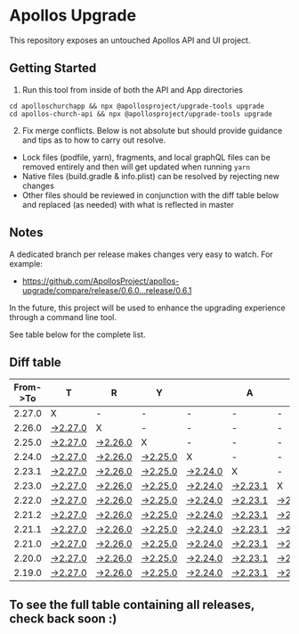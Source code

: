# Apollos Upgrade

This repository exposes an untouched Apollos API and UI project.

## Getting Started

1. Run this tool from inside of both the API and App directories

```
cd apolloschurchapp && npx @apollosproject/upgrade-tools upgrade
cd apollos-church-api && npx @apollosproject/upgrade-tools upgrade
```

2. Fix merge conflicts. Below is not absolute but should provide guidance and tips as to how to carry out resolve.
* Lock files (podfile, yarn), fragments, and local graphQL files can be removed entirely and then will get updated when running `yarn`
* Native files (build.gradle & info.plist) can be resolved by rejecting new changes
* Other files should be reviewed in conjunction with the diff table below and replaced (as needed) with what is reflected in master

## Notes

A dedicated branch per release makes changes very easy
to watch. For example:

* https://github.com/ApollosProject/apollos-upgrade/compare/release/0.6.0...release/0.6.1

In the future, this project will be used to enhance the upgrading experience through a command line tool.

See table below for the complete list.

## Diff table

| From->To | T                                                                                                    | R                                                                                                    | Y                                                                                                    |                                                                                                      | A                                                                                                    | P                                                                                                    | O                                                                                                    | L                                                                                                    | L                                                                                                    | O                                                                                                    | S                                                                                                    | !   |
| -------- | ---------------------------------------------------------------------------------------------------- | ---------------------------------------------------------------------------------------------------- | ---------------------------------------------------------------------------------------------------- | ---------------------------------------------------------------------------------------------------- | ---------------------------------------------------------------------------------------------------- | ---------------------------------------------------------------------------------------------------- | ---------------------------------------------------------------------------------------------------- | ---------------------------------------------------------------------------------------------------- | ---------------------------------------------------------------------------------------------------- | ---------------------------------------------------------------------------------------------------- | ---------------------------------------------------------------------------------------------------- | --- |
| 2.27.0   | X                                                                                                    | -                                                                                                    | -                                                                                                    | -                                                                                                    | -                                                                                                    | -                                                                                                    | -                                                                                                    | -                                                                                                    | -                                                                                                    | -                                                                                                    | -                                                                                                    | -   |
| 2.26.0   | [->2.27.0](https://github.com/ApollosProject/apollos-upgrade/compare/release/2.26.0..release/2.27.0) | X                                                                                                    | -                                                                                                    | -                                                                                                    | -                                                                                                    | -                                                                                                    | -                                                                                                    | -                                                                                                    | -                                                                                                    | -                                                                                                    | -                                                                                                    | -   |
| 2.25.0   | [->2.27.0](https://github.com/ApollosProject/apollos-upgrade/compare/release/2.25.0..release/2.27.0) | [->2.26.0](https://github.com/ApollosProject/apollos-upgrade/compare/release/2.25.0..release/2.26.0) | X                                                                                                    | -                                                                                                    | -                                                                                                    | -                                                                                                    | -                                                                                                    | -                                                                                                    | -                                                                                                    | -                                                                                                    | -                                                                                                    | -   |
| 2.24.0   | [->2.27.0](https://github.com/ApollosProject/apollos-upgrade/compare/release/2.24.0..release/2.27.0) | [->2.26.0](https://github.com/ApollosProject/apollos-upgrade/compare/release/2.24.0..release/2.26.0) | [->2.25.0](https://github.com/ApollosProject/apollos-upgrade/compare/release/2.24.0..release/2.25.0) | X                                                                                                    | -                                                                                                    | -                                                                                                    | -                                                                                                    | -                                                                                                    | -                                                                                                    | -                                                                                                    | -                                                                                                    | -   |
| 2.23.1   | [->2.27.0](https://github.com/ApollosProject/apollos-upgrade/compare/release/2.23.1..release/2.27.0) | [->2.26.0](https://github.com/ApollosProject/apollos-upgrade/compare/release/2.23.1..release/2.26.0) | [->2.25.0](https://github.com/ApollosProject/apollos-upgrade/compare/release/2.23.1..release/2.25.0) | [->2.24.0](https://github.com/ApollosProject/apollos-upgrade/compare/release/2.23.1..release/2.24.0) | X                                                                                                    | -                                                                                                    | -                                                                                                    | -                                                                                                    | -                                                                                                    | -                                                                                                    | -                                                                                                    | -   |
| 2.23.0   | [->2.27.0](https://github.com/ApollosProject/apollos-upgrade/compare/release/2.23.0..release/2.27.0) | [->2.26.0](https://github.com/ApollosProject/apollos-upgrade/compare/release/2.23.0..release/2.26.0) | [->2.25.0](https://github.com/ApollosProject/apollos-upgrade/compare/release/2.23.0..release/2.25.0) | [->2.24.0](https://github.com/ApollosProject/apollos-upgrade/compare/release/2.23.0..release/2.24.0) | [->2.23.1](https://github.com/ApollosProject/apollos-upgrade/compare/release/2.23.0..release/2.23.1) | X                                                                                                    | -                                                                                                    | -                                                                                                    | -                                                                                                    | -                                                                                                    | -                                                                                                    | -   |
| 2.22.0   | [->2.27.0](https://github.com/ApollosProject/apollos-upgrade/compare/release/2.22.0..release/2.27.0) | [->2.26.0](https://github.com/ApollosProject/apollos-upgrade/compare/release/2.22.0..release/2.26.0) | [->2.25.0](https://github.com/ApollosProject/apollos-upgrade/compare/release/2.22.0..release/2.25.0) | [->2.24.0](https://github.com/ApollosProject/apollos-upgrade/compare/release/2.22.0..release/2.24.0) | [->2.23.1](https://github.com/ApollosProject/apollos-upgrade/compare/release/2.22.0..release/2.23.1) | [->2.23.0](https://github.com/ApollosProject/apollos-upgrade/compare/release/2.22.0..release/2.23.0) | X                                                                                                    | -                                                                                                    | -                                                                                                    | -                                                                                                    | -                                                                                                    | -   |
| 2.21.2   | [->2.27.0](https://github.com/ApollosProject/apollos-upgrade/compare/release/2.21.2..release/2.27.0) | [->2.26.0](https://github.com/ApollosProject/apollos-upgrade/compare/release/2.21.2..release/2.26.0) | [->2.25.0](https://github.com/ApollosProject/apollos-upgrade/compare/release/2.21.2..release/2.25.0) | [->2.24.0](https://github.com/ApollosProject/apollos-upgrade/compare/release/2.21.2..release/2.24.0) | [->2.23.1](https://github.com/ApollosProject/apollos-upgrade/compare/release/2.21.2..release/2.23.1) | [->2.23.0](https://github.com/ApollosProject/apollos-upgrade/compare/release/2.21.2..release/2.23.0) | [->2.22.0](https://github.com/ApollosProject/apollos-upgrade/compare/release/2.21.2..release/2.22.0) | X                                                                                                    | -                                                                                                    | -                                                                                                    | -                                                                                                    | -   |
| 2.21.1   | [->2.27.0](https://github.com/ApollosProject/apollos-upgrade/compare/release/2.21.1..release/2.27.0) | [->2.26.0](https://github.com/ApollosProject/apollos-upgrade/compare/release/2.21.1..release/2.26.0) | [->2.25.0](https://github.com/ApollosProject/apollos-upgrade/compare/release/2.21.1..release/2.25.0) | [->2.24.0](https://github.com/ApollosProject/apollos-upgrade/compare/release/2.21.1..release/2.24.0) | [->2.23.1](https://github.com/ApollosProject/apollos-upgrade/compare/release/2.21.1..release/2.23.1) | [->2.23.0](https://github.com/ApollosProject/apollos-upgrade/compare/release/2.21.1..release/2.23.0) | [->2.22.0](https://github.com/ApollosProject/apollos-upgrade/compare/release/2.21.1..release/2.22.0) | [->2.21.2](https://github.com/ApollosProject/apollos-upgrade/compare/release/2.21.1..release/2.21.2) | X                                                                                                    | -                                                                                                    | -                                                                                                    | -   |
| 2.21.0   | [->2.27.0](https://github.com/ApollosProject/apollos-upgrade/compare/release/2.21.0..release/2.27.0) | [->2.26.0](https://github.com/ApollosProject/apollos-upgrade/compare/release/2.21.0..release/2.26.0) | [->2.25.0](https://github.com/ApollosProject/apollos-upgrade/compare/release/2.21.0..release/2.25.0) | [->2.24.0](https://github.com/ApollosProject/apollos-upgrade/compare/release/2.21.0..release/2.24.0) | [->2.23.1](https://github.com/ApollosProject/apollos-upgrade/compare/release/2.21.0..release/2.23.1) | [->2.23.0](https://github.com/ApollosProject/apollos-upgrade/compare/release/2.21.0..release/2.23.0) | [->2.22.0](https://github.com/ApollosProject/apollos-upgrade/compare/release/2.21.0..release/2.22.0) | [->2.21.2](https://github.com/ApollosProject/apollos-upgrade/compare/release/2.21.0..release/2.21.2) | [->2.21.1](https://github.com/ApollosProject/apollos-upgrade/compare/release/2.21.0..release/2.21.1) | X                                                                                                    | -                                                                                                    | -   |
| 2.20.0   | [->2.27.0](https://github.com/ApollosProject/apollos-upgrade/compare/release/2.20.0..release/2.27.0) | [->2.26.0](https://github.com/ApollosProject/apollos-upgrade/compare/release/2.20.0..release/2.26.0) | [->2.25.0](https://github.com/ApollosProject/apollos-upgrade/compare/release/2.20.0..release/2.25.0) | [->2.24.0](https://github.com/ApollosProject/apollos-upgrade/compare/release/2.20.0..release/2.24.0) | [->2.23.1](https://github.com/ApollosProject/apollos-upgrade/compare/release/2.20.0..release/2.23.1) | [->2.23.0](https://github.com/ApollosProject/apollos-upgrade/compare/release/2.20.0..release/2.23.0) | [->2.22.0](https://github.com/ApollosProject/apollos-upgrade/compare/release/2.20.0..release/2.22.0) | [->2.21.2](https://github.com/ApollosProject/apollos-upgrade/compare/release/2.20.0..release/2.21.2) | [->2.21.1](https://github.com/ApollosProject/apollos-upgrade/compare/release/2.20.0..release/2.21.1) | [->2.21.0](https://github.com/ApollosProject/apollos-upgrade/compare/release/2.20.0..release/2.21.0) | X                                                                                                    | -   |
| 2.19.0   | [->2.27.0](https://github.com/ApollosProject/apollos-upgrade/compare/release/2.19.0..release/2.27.0) | [->2.26.0](https://github.com/ApollosProject/apollos-upgrade/compare/release/2.19.0..release/2.26.0) | [->2.25.0](https://github.com/ApollosProject/apollos-upgrade/compare/release/2.19.0..release/2.25.0) | [->2.24.0](https://github.com/ApollosProject/apollos-upgrade/compare/release/2.19.0..release/2.24.0) | [->2.23.1](https://github.com/ApollosProject/apollos-upgrade/compare/release/2.19.0..release/2.23.1) | [->2.23.0](https://github.com/ApollosProject/apollos-upgrade/compare/release/2.19.0..release/2.23.0) | [->2.22.0](https://github.com/ApollosProject/apollos-upgrade/compare/release/2.19.0..release/2.22.0) | [->2.21.2](https://github.com/ApollosProject/apollos-upgrade/compare/release/2.19.0..release/2.21.2) | [->2.21.1](https://github.com/ApollosProject/apollos-upgrade/compare/release/2.19.0..release/2.21.1) | [->2.21.0](https://github.com/ApollosProject/apollos-upgrade/compare/release/2.19.0..release/2.21.0) | [->2.20.0](https://github.com/ApollosProject/apollos-upgrade/compare/release/2.19.0..release/2.20.0) | X   |

## To see the full table containing all releases, check back soon :)

